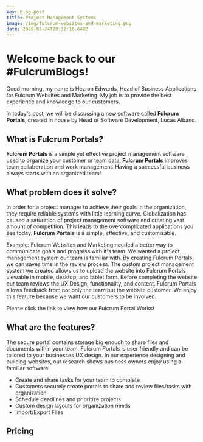 ```yaml
---
key: blog-post
title: Project Management Systems
image: /img/fulcrum-websites-and-marketing.png
date: 2020-05-24T20:32:16.648Z
---
```

# Welcome back to our #FulcrumBlogs! 

Good morning, my name is Hezron Edwards, Head of Business Applications for Fulcrum Websites and Marketing. My job is to provide the best experience and knowledge to our customers. 

In today's post, we will be discussing a new software called **Fulcrum Portals**, created in house by Head of Software Development, Lucas Albano. 

## What is **Fulcrum Portals**?

**Fulcrum Portals** is a simple yet effective project management software used to organize your customer or team data. **Fulcrum Portals** improves team collaboration and work management. Having a successful business always starts with an organized team! 

## What problem does it solve?

In order for a project manager to achieve their goals in the organization, they require reliable systems with little learning curve. Globalization has caused a saturation of project management software and creating vast amount of competition. This leads to the overcomplicated applications you see today. **Fulcrum Portals** is a simple, effective, and customizable. 

Example: Fulcrum Websites and Marketing needed a better way to communicate goals and progress with it's team. We wanted a project management system our team is familiar with. By creating Fulcrum Portals, we can saves time in the review process. The custom project management system we created allows us to upload the website into Fulcrum Portals viewable in mobile, desktop, and tablet form. Before completing the website our team reviews the UX Design, functionality, and content. Fulcrum Portals allows feedback from not only the team but the website customer. We enjoy this feature because we want our customers to be involved. 

Please click the link to view how our Fulcrum Portal Works!



## What are the features?

The secure portal contains storage big enough to share files and documents within your team. Fulcrum Portals is user friendly and can be tailored to your businesses UX design.  In our experience designing and building websites, our research shows business owners enjoy using a familiar software. 

* Create and share tasks for your team to complete
* Customers securely create portals to share and review files/tasks with organization
* Schedule deadlines and prioritize projects
* Custom design layouts for organization needs
* Import/Export Files

## Pricing



## 

##
